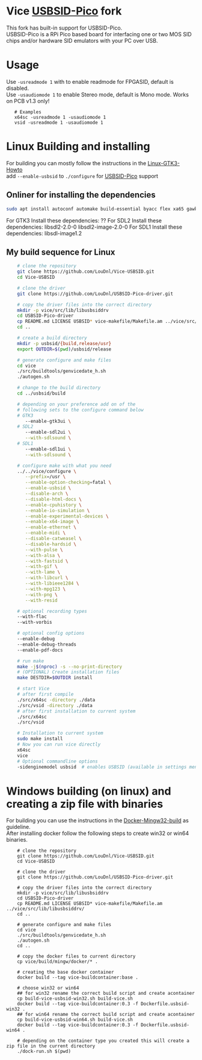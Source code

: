 # Vice [USBSID-Pico](https://github.com/LouDnl/USBSID-Pico) fork
This fork has built-in support for USBSID-Pico. \
USBSID-Pico is a RPi Pico based board for interfacing one or two MOS SID chips and/or hardware SID emulators with your PC over USB.

# Usage
Use `-usreadmode 1` with to enable readmode for FPGASID, default is disabled.  
Use `-usaudiomode 1` to enable Stereo mode, default is Mono mode. Works on PCB v1.3 only!
```shell
   # Examples
   x64sc -usreadmode 1 -usaudiomode 1
   vsid -usreadmode 1 -usaudiomode 1
```

# Linux Building and installing
For building you can mostly follow the instructions in the [Linux-GTK3-Howto](vice/doc/building/Linux-GTK3-Howto.txt) \
add `--enable-usbsid` to `./configure` for [USBSID-Pico](https://github.com/LouDnl/USBSID-Pico) support

## Onliner for installing the dependencies
```bash
sudo apt install autoconf automake build-essential byacc flex xa65 gawk libgtk-3-dev texinfo texlive-fonts-recommended texlive-latex-extra dos2unix libpulse-dev libasound2-dev libglew-dev libcurl4-openssl-dev libevdev-dev libpng-dev libgif-dev libpcap-dev libusb-1.0-0 libusb-1.0-0-dev libusb-dev libmpg123-dev libmp3lame-dev
```
For GTK3 Install these dependencies:
??
For SDL2 Install these dependencies:
libsdl2-2.0-0 libsdl2-image-2.0-0
For SDL1 Install these dependencies:
libsdl-image1.2

## My build sequence for Linux
```bash
    # clone the repository
    git clone https://github.com/LouDnl/Vice-USBSID.git
    cd Vice-USBSID

    # clone the driver
    git clone https://github.com/LouDnl/USBSID-Pico-driver.git

    # copy the driver files into the correct directory
    mkdir -p vice/src/lib/libusbsiddrv
    cd USBSID-Pico-driver
    cp README.md LICENSE USBSID* vice-makefile/Makefile.am ../vice/src/lib/libusbsiddrv/
    cd ..

    # create a build directory
    mkdir -p usbsid/{build,release/usr}
    export OUTDIR=$(pwd)/usbsid/release

    # generate configure and make files
    cd vice
    ./src/buildtools/genvicedate_h.sh
    ./autogen.sh

    # change to the build directory
    cd ../usbsid/build

    # depending on your preference add on of the
    # following sets to the configure command below
    # GTK3
       --enable-gtk3ui \
    # SDL2
       --enable-sdl2ui \
       --with-sdlsound \
    # SDL1
       --enable-sdl1ui \
       --with-sdlsound \

    # configure make with what you need
    ../../vice/configure \
       --prefix=/usr \
       --enable-option-checking=fatal \
       --enable-usbsid \
       --disable-arch \
       --disable-html-docs \
       --enable-cpuhistory \
       --enable-io-simulation \
       --enable-experimental-devices \
       --enable-x64-image \
       --enable-ethernet \
       --enable-midi \
       --disable-catweasel \
       --disable-hardsid \
       --with-pulse \
       --with-alsa \
       --with-fastsid \
       --with-gif \
       --with-lame \
       --with-libcurl \
       --with-libieee1284 \
       --with-mpg123 \
       --with-png \
       --with-resid

    # optional recording types
    --with-flac 
    --with-vorbis

    # optional config options
    --enable-debug
    --enable-debug-threads
    --enable-pdf-docs

    # run make
    make -j$(nproc) -s --no-print-directory
    # (OPTIONAL) Create installation files
    make DESTDIR=$OUTDIR install

    # start Vice
    # after first compile
    ./src/x64sc -directory ./data
    ./src/vsid -directory ./data
    # after first installation to current system
    ./src/x64sc
    ./src/vsid

    # Installation to current system
    sudo make install
    # Now you can run vice directly
    x64sc
    vice
    # Optional commandline options
    -sidenginemodel usbsid  # enables USBSID (available in settings menu too)
```

# Windows building (on linux) and creating a zip file with binaries
For building you can use the instructions in the [Docker-Mingw32-build](vice/build/mingw/docker/README-docker-mingw32-build.md) as guideline.  
After installing docker follow the following steps to create win32 or win64 binaries.
``` shell
    # clone the repository
    git clone https://github.com/LouDnl/Vice-USBSID.git
    cd Vice-USBSID

    # clone the driver
    git clone https://github.com/LouDnl/USBSID-Pico-driver.git

    # copy the driver files into the correct directory
    mkdir -p vice/src/lib/libusbsiddrv
    cd USBSID-Pico-driver
    cp README.md LICENSE USBSID* vice-makefile/Makefile.am ../vice/src/lib/libusbsiddrv/
    cd ..

    # generate configure and make files
    cd vice
    ./src/buildtools/genvicedate_h.sh
    ./autogen.sh
    cd ..

    # copy the docker files to current directory 
    cp vice/build/mingw/docker/* .

    # creating the base docker container
    docker build --tag vice-buildcontainer:base .

    # choose win32 or win64
    ## for win32 rename the correct build script and create acontainer
    cp build-vice-usbsid-win32.sh build-vice.sh
    docker build --tag vice-buildcontainer:0.3 -f Dockerfile.usbsid-win32 .
    ## for win64 rename the correct build script and create acontainer
    cp build-vice-usbsid-win64.sh build-vice.sh
    docker build --tag vice-buildcontainer:0.3 -f Dockerfile.usbsid-win64 .

    # depending on the container type you created this will create a zip file in the current directory
    ./dock-run.sh $(pwd)
```
